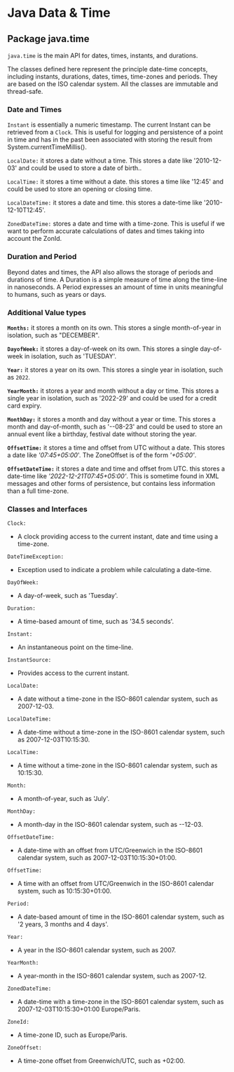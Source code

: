 # Java Data & Time

## Package java.time

`java.time` is the main API for dates, times, instants, and durations.

The classes defined here represent the principle date-time concepts, including instants, durations, dates, times, time-zones and periods. They are based on the ISO calendar system. All the classes are immutable and thread-safe.

### Date and Times

`Instant` is essentially a numeric timestamp. The current Instant can be retrieved from a `Clock`. This is useful for logging and persistence of a point in time and has in the past been associated with storing the result from System.currentTimeMillis().

`LocalDate:` it stores a date without a time. This stores a date like '2010-12-03' and could be used to store a date of birth..

`LocalTime:` it stores a time without a date. this stores a time like '12:45' and could be used to store an opening or closing time.

`LocalDateTime:` it stores a date and time. this stores a date-time like '2010-12-10T12:45'.

`ZonedDateTime:` stores a date and time with a time-zone. This is useful if we want to perform accurate calculations of dates and times taking into account the ZonId.

### Duration and Period

Beyond dates and times, the API also allows the storage of periods and durations of time. A Duration is a simple measure of time along the time-line in nanoseconds. A Period expresses an amount of time in units meaningful to humans, such as years or days.

### Additional Value types

**`Months:`** it stores a month on its own. This stores a single month-of-year in isolation, such as "DECEMBER".

**`DayofWeek:`** it stores a day-of-week on its own. This stores a single day-of-week in isolation, such as 'TUESDAY'.

**`Year:`** it stores a year on its own. This stores a single year in isolation, such as `2022`.

**`YearMonth:`** it stores a year and month without a day or time. This stores a single year in isolation, such as '2022-29' and could be used for a credit card expiry.

**`MonthDay:`** it stores a month and day without a year or time. This stores a month and day-of-month, such as '--08-23' and could be used to store an annual event like a birthday, festival date without storing the year.

**`OffsetTime:`** it stores a time and offset from UTC without a date. This stores a date like _'07:45+05:00_'. The ZoneOffset is of the form _'+05:00'_.

**`OffsetDateTime:`** it stores a date and time and offset from UTC. this stores a date-time like _'2022-12-21T07:45+05:00'_. This is sometime found in XML messages and other forms of persistence, but contains less information than a full time-zone.

### Classes and Interfaces

`Clock:`
- A clock providing access to the current instant, date and time using a time-zone.

`DateTimeException:`
- Exception used to indicate a problem while calculating a date-time.

`DayOfWeek:`
- A day-of-week, such as 'Tuesday'.

`Duration:`
- A time-based amount of time, such as '34.5 seconds'.

`Instant:`
- An instantaneous point on the time-line.

`InstantSource:`
- Provides access to the current instant.

`LocalDate:`
- A date without a time-zone in the ISO-8601 calendar system, such as 2007-12-03.

`LocalDateTime:`
- A date-time without a time-zone in the ISO-8601 calendar system, such as 2007-12-03T10:15:30.

`LocalTime:`
- A time without a time-zone in the ISO-8601 calendar system, such as 10:15:30.

`Month:`
- A month-of-year, such as 'July'.

`MonthDay:`
- A month-day in the ISO-8601 calendar system, such as --12-03.

`OffsetDateTime:`
- A date-time with an offset from UTC/Greenwich in the ISO-8601 calendar system, such as 2007-12-03T10:15:30+01:00.

`OffsetTime:`
- A time with an offset from UTC/Greenwich in the ISO-8601 calendar system, such as 10:15:30+01:00.

`Period:`
- A date-based amount of time in the ISO-8601 calendar system, such as '2 years, 3 months and 4 days'.

`Year:`
- A year in the ISO-8601 calendar system, such as 2007.

`YearMonth:`
- A year-month in the ISO-8601 calendar system, such as 2007-12.

`ZonedDateTime:`
- A date-time with a time-zone in the ISO-8601 calendar system, such as 2007-12-03T10:15:30+01:00 Europe/Paris.

`ZoneId:`
- A time-zone ID, such as Europe/Paris.

`ZoneOffset:`
- A time-zone offset from Greenwich/UTC, such as +02:00.